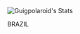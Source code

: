 ![Guigpolaroid's Stats](https://github-readme-stats.vercel.app/api?username=Guigpolaroid&theme=vue-dark&show_icons=true&hide_border=true&count_private=true)

BRAZIL
